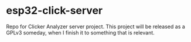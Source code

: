 # esp32-click-server
Repo for Clicker Analyzer server project.
This project will be released as a GPLv3 someday, when I finish it to something that is relevant.
